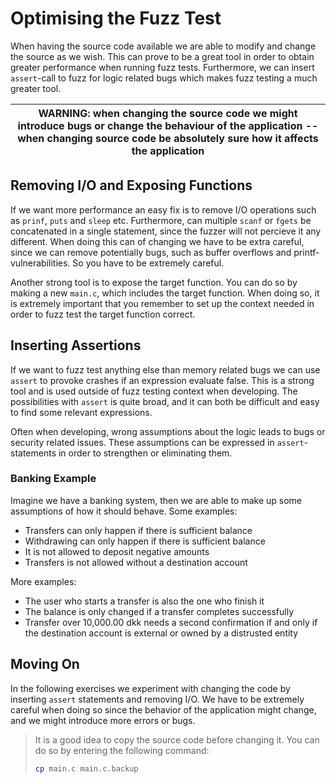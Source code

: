 # Optimising the Fuzz Test
When having the source code available we are able to modify and change the source as we wish. This can prove to be a great tool in order to obtain greater performance when running fuzz tests. Furthermore, we can insert `assert`-call to fuzz for logic related bugs which makes fuzz testing a much greater tool. 

| WARNING: when changing the source code we might introduce bugs or change the behaviour of the application -- when changing source code be absolutely sure how it affects the application
|------------|

## Removing I/O and Exposing Functions
If we want more performance an easy fix is to remove I/O operations such as `prinf`, `puts` and `sleep` etc. Furthermore, can multiple `scanf` or `fgets` be concatenated in a single statement, since the fuzzer will not percieve it any different. When doing this can of changing we have to be extra careful, since we can remove potentially bugs, such as buffer overflows and printf-vulnerabilities. So you have to be extremely careful. 

Another strong tool is to expose the target function. You can do so by making a new `main.c`, which includes the target function. When doing so, it is extremely important that you remember to set up the context needed in order to fuzz test the target function correct. 

## Inserting Assertions
If we want to fuzz test anything else than memory related bugs we can use `assert` to provoke crashes if an expression evaluate false. This is a strong tool and is used outside of fuzz testing context when developing. The possibilities with `assert` is quite broad, and it can both be difficult and easy to find some relevant expressions. 

Often when developing, wrong assumptions about the logic leads to bugs or security related issues. These assumptions can be expressed in `assert`-statements in order to strengthen or eliminating them.

### Banking Example
Imagine we have a banking system, then we are able to make up some assumptions of how it should behave. Some examples:
- Transfers can only happen if there is sufficient balance
- Withdrawing can only happen if there is sufficient balance
- It is not allowed to deposit negative amounts
- Transfers is not allowed without a destination account

More examples:
- The user who starts a transfer is also the one who finish it
- The balance is only changed if a transfer completes successfully
- Transfer over 10,000.00 dkk needs a second confirmation if and only if the destination account is external or owned by a distrusted entity

## Moving On
In the following exercises we experiment with changing the code by inserting `assert` statements and removing I/O. We have to be extremely careful when doing so since the behavior of the application might change, and we might introduce more errors or bugs. 

> It is a good idea to copy the source code before changing it. You can do so by entering the following command:
> ```bash
> cp main.c main.c.backup
> ```